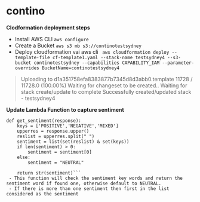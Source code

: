 # contino

**Clodformation deployment steps**
- Install AWS CLI
``` aws configure ```
- Create a Bucket 
 ```aws s3 mb s3://continotestsydney```
- Deploy cloudformation vai aws cli
``` aws cloudformation deploy --template-file cf-template1.yaml --stack-name testsydney4 --s3-bucket continotestsydney --capabilities CAPABILITY_IAM --parameter-overrides BucketName=continotestsydney4```

> Uploading to d1a351758efa8383877b7345d8d3abb0.template  11728 / 11728.0  (100.00%)
> Waiting for changeset to be created..
> Waiting for stack create/update to complete
> Successfully created/updated stack - testsydney4

**Update Lambda Function to capture sentiment**
```
def get_sentiment(response):
    keys = ['POSITIVE','NEGATIVE','MIXED']
    upperres = response.upper()
    reslist = upperres.split(" ")
    sentiment = list(set(reslist) & set(keys))
    if len(sentiment) > 0:
        sentiment = sentiment[0]
    else:
        sentiment = "NEUTRAL"
        
    return str(sentiment)```
 - This function will check the sentiment key words and return the sentiment word if found one, otherwise default to NEUTRAL. 
 - If there is more than one sentiment then first in the list considered as the sentiment 
